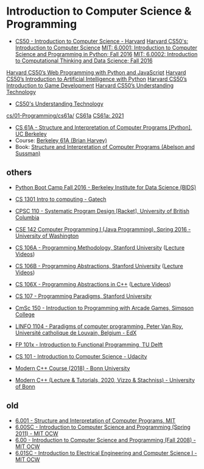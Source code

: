 # Introduction to Computer Science & Programming

- [CS50 - Introduction to Computer Science - Harvard](https://cs50.tv/)
[Harvard CS50's: Introduction to Computer Science](https://cs50.harvard.edu/college/2021/spring/)
[MIT: 6.0001: Introduction to Computer Science and Programming in Python; Fall 2016](https://ocw.mit.edu/courses/electrical-engineering-and-computer-science/6-0001-introduction-to-computer-science-and-programming-in-python-fall-2016/)
[MIT: 6.0002: Introduction to Computational Thinking and Data Science; Fall 2016](https://ocw.mit.edu/courses/electrical-engineering-and-computer-science/6-0002-introduction-to-computational-thinking-and-data-science-fall-2016/)


[Harvard CS50’s Web Programming with Python and JavaScript](https://cs50.harvard.edu/extension/web/2021/spring/)
[Harvard CS50’s Introduction to Artificial Intelligence with Python](https://cs50.harvard.edu/extension/ai/2021/spring/)
[Harvard CS50’s Introduction to Game Development](https://cs50.harvard.edu/extension/games/2020/fall/)
[Harvard CS50’s Understanding Technology](https://cs50.harvard.edu/technology/2017/)
- [CS50's Understanding Technology](https://www.youtube.com/playlist?list=PLhQjrBD2T382p8amnvUp1rws1p7n7gJ2p)

[cs/01-Programming/cs61a/](https://github.com/Phantas0s/playground/tree/master/cs/01-Programming/cs61a)
[CS61a](https://github.com/yngz/cs61a)
[CS61a: 2021](https://cs61a.org/)
- [CS 61A - Structure and Interpretation of Computer Programs [Python], UC Berkeley](https://cs61a.org/)
- Course: [Berkeley 61A (Brian Harvey)](https://archive.org/details/ucberkeley-webcast-PL3E89002AA9B9879E?sort=titleSorter)
- Book: [Structure and Interpretation of Computer Programs (Abelson and Sussman)](https://mitpress.mit.edu/sites/default/files/sicp/full-text/book/book.html)

## others

- [Python Boot Camp Fall 2016 - Berkeley Institute for Data Science (BIDS)](https://www.youtube.com/playlist?list=PLKW2Azk23ZtSeBcvJi0JnL7PapedOvwz9)
- [CS 1301 Intro to computing - Gatech](https://www.cc.gatech.edu/classes/AY2016/cs1301c_fall/)

- [CPSC 110 - Systematic Program Design [Racket], University of British Columbia](https://www.youtube.com/channel/UC7dEjIUwSxSNcW4PqNRQW8w/playlists?view=1&flow=grid&sort=da)
- [CSE 142 Computer Programming I (Java Programming), Spring 2016 - University of Washington](https://courses.cs.washington.edu/courses/cse142/16sp/calendar.shtml)

- [CS 106A - Programming Methodology, Stanford University](https://see.stanford.edu/Course/CS106A) ([Lecture Videos](https://www.youtube.com/playlist?list=PL84A56BC7F4A1F852))
- [CS 106B - Programming Abstractions, Stanford University](https://see.stanford.edu/Course/CS106B) ([Lecture Videos](https://www.youtube.com/playlist?list=PLnfg8b9vdpLn9exZweTJx44CII1bYczuk))
- [CS 106X - Programming Abstractions in C++](http://web.stanford.edu/class/cs106x/) ([Lecture Videos](https://www.youtube.com/playlist?list=PLrivl8gTKLcpIJ-ktHCxMEgWOn8LawYhb))
- [CS 107 - Programming Paradigms, Stanford University](https://see.stanford.edu/Course/CS107)

- [CmSc 150 - Introduction to Programming with Arcade Games, Simpson College](http://ProgramArcadeGames.com)
- [LINFO 1104 - Paradigms of computer programming, Peter Van Roy, Université catholique de Louvain, Belgium - EdX](https://www.youtube.com/playlist?list=PLw454N-VXALSIzIe_eL5U8L4S68v2X_ak)
- [FP 101x - Introduction to Functional Programming, TU Delft](https://ocw.tudelft.nl/courses/introduction-to-functional-programming/)
- [CS 101 - Introduction to Computer Science - Udacity](https://www.youtube.com/playlist?list=PLAwxTw4SYaPmjFQ2w9j05WDX8Jtg5RXWW)

- [Modern C++ Course (2018) - Bonn University](https://www.youtube.com/playlist?list=PLgnQpQtFTOGR50iIOtO36nK6aNPtVq98C)
- [Modern C++ (Lecture & Tutorials, 2020, Vizzo & Stachniss) - University of Bonn](https://www.youtube.com/playlist?list=PLgnQpQtFTOGRM59sr3nSL8BmeMZR9GCIA)

## old
- [6.001 - Structure and Interpretation of Computer Programs, MIT](https://ocw.mit.edu/courses/electrical-engineering-and-computer-science/6-001-structure-and-interpretation-of-computer-programs-spring-2005/video-lectures)
- [6.00SC - Introduction to Computer Science and Programming (Spring 2011) - MIT OCW](https://ocw.mit.edu/courses/electrical-engineering-and-computer-science/6-00sc-introduction-to-computer-science-and-programming-spring-2011/)
- [6.00	- Introduction to Computer Science and Programming (Fall 2008) - MIT OCW](https://ocw.mit.edu/courses/electrical-engineering-and-computer-science/6-00-introduction-to-computer-science-and-programming-fall-2008/video-lectures/)
- [6.01SC - Introduction to Electrical Engineering and Computer Science I - MIT OCW](https://ocw.mit.edu/courses/electrical-engineering-and-computer-science/6-01sc-introduction-to-electrical-engineering-and-computer-science-i-spring-2011/)
